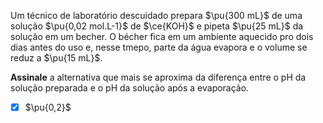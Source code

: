 Um técnico de laboratório descuidado prepara $\pu{300 mL}$ de uma solução $\pu{0,02 mol.L-1}$ de $\ce{KOH}$ e pipeta $\pu{25 mL}$ da solução em um becher. O bécher fica em um ambiente aquecido pro dois dias antes do uso e, nesse tmepo, parte da água evapora e o volume se reduz a $\pu{15 mL}$.

**Assinale** a alternativa que mais se aproxima da diferença entre o pH da solução preparada e o pH da solução após a evaporação.

- [x] $\pu{0,2}$
